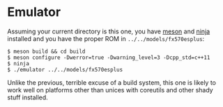 # Emulator

Assuming your current directory is this one, you have
[meson](https://mesonbuild.com/) and [ninja](https://ninja-build.org/) installed
and you have the proper ROM in `../../models/fx570esplus`:

```
$ meson build && cd build
$ meson configure -Dwerror=true -Dwarning_level=3 -Dcpp_std=c++11
$ ninja
$ ./emulator ../../models/fx570esplus
```

Unlike the previous, terrible excuse of a build system, this one is likely to
work well on platforms other than unices with coreutils and other shady stuff
installed.
